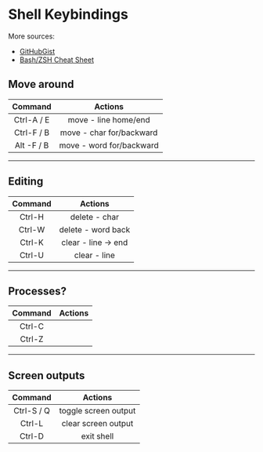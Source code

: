 # Shell Keybindings

More sources:

- [GitHubGist](https://gist.github.com/2KAbhishek/9c6d607e160b0439a186d4fbd1bd81df)
- [Bash/ZSH Cheat Sheet](https://cheatography.com/davidsouther/cheat-sheets/bash-zsh-shourtcuts/)

## Move around

|  Command   |         Actions          |
| :--------: | :----------------------: |
| Ctrl-A / E |   move - line home/end   |
| Ctrl-F / B | move - char for/backward |
| Alt -F / B | move - word for/backward |

---

## Editing

| Command |      Actions       |
| :-----: | :----------------: |
| Ctrl-H  |   delete - char    |
| Ctrl-W  | delete - word back |
| Ctrl-K  | clear - line → end |
| Ctrl-U  |    clear - line    |

---

## Processes?

| Command | Actions |
| :-----: | :-----: |
| Ctrl-C  |         |
| Ctrl-Z  |         |

---

## Screen outputs

|  Command   |       Actions        |
| :--------: | :------------------: |
| Ctrl-S / Q | toggle screen output |
|   Ctrl-L   | clear screen output  |
|   Ctrl-D   |      exit shell      |
